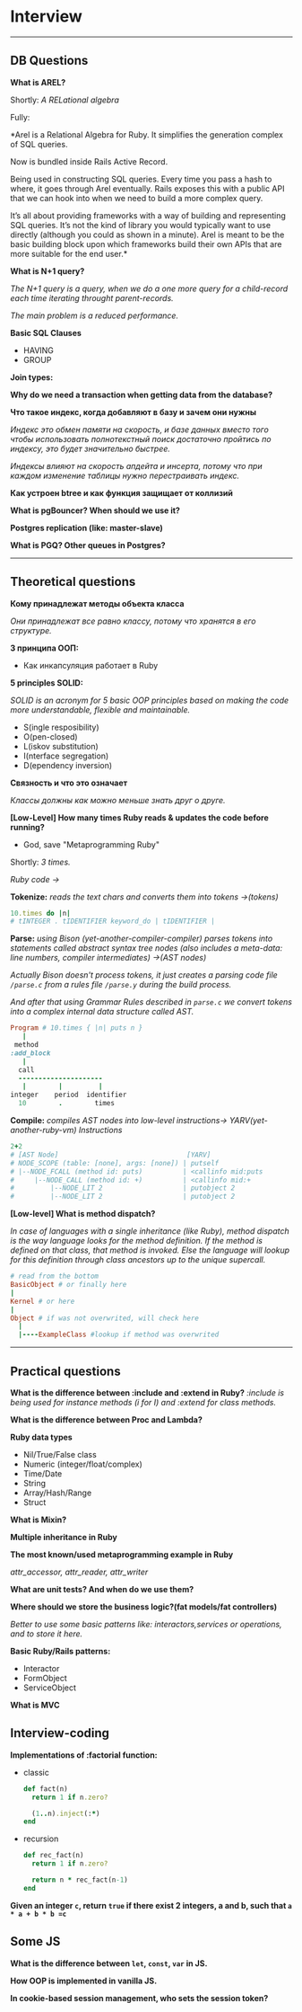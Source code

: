 # Interview

***
## DB Questions

**What is AREL?**

Shortly: *A RELational algebra*

Fully:

*Arel is a Relational Algebra for Ruby. It simplifies the generation complex of SQL queries.

Now is bundled inside Rails Active Record.

Being used in constructing SQL queries. Every time you pass a hash to where, it goes through Arel eventually. Rails exposes this with a public API that we can hook into when we need to build a more complex query.

It’s all about providing frameworks with a way of building and representing SQL queries. It’s not the kind of library you would typically want to use directly (although you could as shown in a minute). Arel is meant to be the basic building block upon which frameworks build their own APIs that are more suitable for the end user.*

**What is N+1 query?**

*The N+1 query is a query, when we do a one more query for a child-record each time iterating throught parent-records.*

*The main problem is a reduced performance.*

**Basic SQL Clauses**
- HAVING
- GROUP

**Join types:**

**Why do we need a transaction when getting data from the database?**

**Что такое индекс, когда добавляют в базу и зачем они нужны**

*Индекс это обмен памяти на скорость, и базе данных вместо того чтобы использовать полнотекстный поиск достаточно пройтись по индексу, это будет значительно быстрее.*

*Индексы влияют на скорость апдейта и инсерта, потому что при каждом изменение таблицы нужно перестраивать индекс.*

**Как устроен btree и как функция защищает от коллизий**


**What is pgBouncer? When should we use it?**

**Postgres replication (like: master-slave)**

**What is PGQ? Other queues in Postgres?**
***

## Theoretical questions

**Кому принадлежат методы объекта класса**

*Они принадлежат все равно классу, потому что хранятся в его структуре.*

**3 принципа ООП:**
- Как инкапсуляция работает в Ruby

**5 principles SOLID:**

*SOLID is an acronym for 5 basic OOP principles based on making the code more understandable, flexible and maintainable.*

- S(ingle resposibility)
- O(pen-closed)
- L(iskov substitution)
- I(nterface segregation)
- D(ependency inversion)

**Cвязность и что это означает**

*Классы должны как можно меньше знать друг о друге.*

**[Low-Level] How many times Ruby reads & updates the code before running?**

* God, save "Metaprogramming Ruby"

Shortly: *3 times.*

*Ruby code ->*

**Tokenize:** *reads the text chars and converts them into tokens ->(tokens)*

```ruby
10.times do |n|
# tINTEGER . tIDENTIFIER keyword_do | tIDENTIFIER | 
```

**Parse:** *using Bison (yet-another-compiler-compiler) parses tokens into statements called abstract syntax tree nodes (also includes a meta-data: line numbers, compiler intermediates) ->(AST nodes)*

*Actually Bison doesn't process tokens, it just creates a parsing code file `/parse.c` from a rules file `/parse.y` during the build process.*

*And after that using Grammar Rules described in `parse.c` we convert tokens into a complex internal data structure called AST.*

```Ruby
Program # 10.times { |n| puts n }
   |
 method
:add_block
   |
  call
  ---------------------
   |        |         |
integer    period  identifier
  10        .        times
```

**Compile:** *compiles AST nodes into low-level instructions->
YARV(yet-another-ruby-vm) Instructions*

```ruby
2+2
# [AST Node]                                [YARV]
# NODE_SCOPE (table: [none], args: [none]) | putself
# |--NODE_FCALL (method id: puts)          | <callinfo mid:puts
#     |--NODE_CALL (method id: +)          | <callinfo mid:+
#         |--NODE_LIT 2                    | putobject 2
#         |--NODE_LIT 2                    | putobject 2
```

**[Low-level] What is method dispatch?**

*In case of languages with a single inheritance (like Ruby), method dispatch is the way language looks for the method definition. If the method is defined on that class, that method is invoked. Else the language will lookup for this definition through class ancestors up to the unique supercall.*

```ruby
# read from the bottom
BasicObject # or finally here
|
Kernel # or here
|
Object # if was not overwrited, will check here
  |
  |----ExampleClass #lookup if method was overwrited

```

***

## Practical questions

**What is the difference between :include and :extend in Ruby?**
*:include is being used for instance methods (i for I) and :extend for class methods.*

**What is the difference between Proc and Lambda?**

**Ruby data types**
- Nil/True/False class
- Numeric (integer/float/complex)
- Time/Date
- String
- Array/Hash/Range
- Struct

**What is Mixin?**

**Multiple inheritance in Ruby**

**The most known/used metaprogramming example in Ruby**

*attr_accessor, attr_reader, attr_writer*

**What are unit tests? And when do we use them?**

**Where should we store the business logic?(fat models/fat controllers)**

*Better to use some basic patterns like: interactors,services or operations, and to store it here.*

**Basic Ruby/Rails patterns:**
- Interactor
- FormObject
- ServiceObject

**What is MVC**

## Interview-coding

**Implementations of :factorial function:**

- classic
  ```ruby
  def fact(n)
    return 1 if n.zero?

    (1..n).inject(:*)
  end
  ```
- recursion
  ```ruby
  def rec_fact(n)
    return 1 if n.zero?

    return n * rec_fact(n-1)
  end
  ```

**Given an integer `c`, return `true` if there exist 2 integers, a and b, such that `a * a + b * b =c`**

## Some JS

**What is the difference between `let`, `const`, `var` in JS.**

**How OOP is implemented in vanilla JS.**

**In cookie-based session management, who sets the session token?**